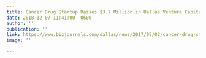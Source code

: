 ```yaml
---
title: Cancer Drug Startup Raises $3.7 Million in Dallas Venture Capital
date: 2018-12-07 11:41:00 -0600
author: ''
publication: ''
link: https://www.bizjournals.com/dallas/news/2017/05/02/cancer-drug-startup-raises-3-7-million-in-dallas.html
image: ''

---
```

